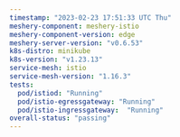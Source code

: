 ```yaml
---
timestamp: "2023-02-23 17:51:33 UTC Thu"
meshery-component: meshery-istio
meshery-component-version: edge
meshery-server-version: "v0.6.53"
k8s-distro: minikube
k8s-version: "v1.23.13"
service-mesh: istio
service-mesh-version: "1.16.3"
tests:
  pod/istiod: "Running"
  pod/istio-egressgateway: "Running"
  pod/istio-ingressgateway:  "Running"
overall-status: "passing"
---
```


